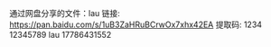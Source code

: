 通过网盘分享的文件：lau
链接: https://pan.baidu.com/s/1uB3ZaHRuBCrwOx7xhx42EA 提取码: 1234
12345789
lau
17786431552
